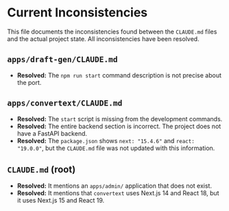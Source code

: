 # Current Inconsistencies

This file documents the inconsistencies found between the `CLAUDE.md` files and the actual project state. All inconsistencies have been resolved.

## `apps/draft-gen/CLAUDE.md`

- **Resolved:** The `npm run start` command description is not precise about the port.

## `apps/convertext/CLAUDE.md`

- **Resolved:** The `start` script is missing from the development commands.
- **Resolved:** The entire backend section is incorrect. The project does not have a FastAPI backend.
- **Resolved:** The `package.json` shows `next: "15.4.6"` and `react: "19.0.0"`, but the `CLAUDE.md` file was not updated with this information.

## `CLAUDE.md` (root)

- **Resolved:** It mentions an `apps/admin/` application that does not exist.
- **Resolved:** It mentions that `convertext` uses Next.js 14 and React 18, but it uses Next.js 15 and React 19.

